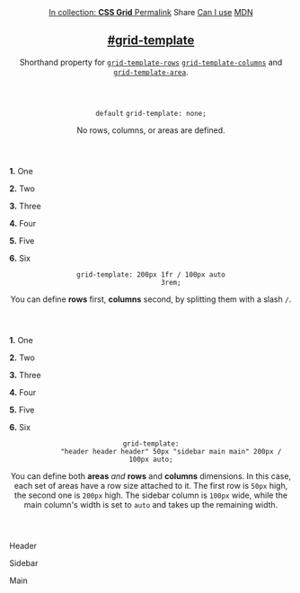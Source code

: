 <section id="grid-template" class="property property__-shorthand">
  <header class="property__header">
    <nav class="property__links">
      <a class="property__collection" href="/css-grid/">
        In collection: <strong>CSS Grid</strong>
      </a>
      <a class="property__links-direct" href="/property/grid-template/" data-property-name="grid-template"
        data-tooltip="Single page for this property">Permalink</a>
      <a class="property__share" data-tooltip="Share on Twitter or Facebook" data-property-name="grid-template">Share</a>
      <a target="_blank" href="http://caniuse.com/#feat=css-grid" data-tooltip="See on Can I use..." rel="external">Can
        I use</a>
      <a target="_blank" href="https://developer.mozilla.org/en/docs/Web/CSS/grid-template"
        data-tooltip="See on Mozilla Developer Network" rel="external">MDN</a>
    </nav>
    <h2 class="property__name">
      <a href="#grid-template"><span>#</span>grid-template</a>
    </h2>
    <div class="property__description">
      <p>Shorthand property for <code class="shorthand"><a class="hash" href="/property/grid-template-rows"
            data-property-name="grid-template-rows">grid-template-rows</a></code> <code class="shorthand"><a
            class="hash" href="/property/grid-template-columns"
            data-property-name="grid-template-columns">grid-template-columns</a></code> and <code class="shorthand"><a
            class="hash" href="/property/grid-template-area"
            data-property-name="grid-template-area">grid-template-area</a></code>.</p>
    </div>
  </header>
  <section class="example">
    <header class="example__header">
      <p class="example__name">
        <code class="example--default" data-tooltip="This is the property's default value">default</code>
        <code class="example--value" data-tooltip="Click to copy"
          data-clipboard-text="grid-template: none;">grid-template: none;</code>
      </p>
      <div class="example__description">
        <p>No rows, columns, or areas are defined.</p>
      </div>
    </header>
    <aside class="example__preview">
      <div class="example__browser"><i></i><i></i><i></i></div>
      <div class="example__output">
        <div class="example__output-div grid-template " id="grid-template-none">
          <p class="block block--alpha"><strong>1.</strong> One</p>
          <p class="block block--beta"><strong>2.</strong> Two</p>
          <p class="block block--pink"><strong>3.</strong> Three</p>
          <p class="block block--yellow"><strong>4.</strong> Four</p>
          <p class="block block--orange"><strong>5.</strong> Five</p>
          <p class="block block--purple"><strong>6.</strong> Six</p>
        </div>
      </div>
    </aside>
  </section>
  <section class="example">
    <header class="example__header">
      <p class="example__name">
        <code class="example--value" data-tooltip="Click to copy"
          data-clipboard-text="grid-template: 200px 1fr / 100px auto 3rem;">grid-template: 200px 1fr / 100px auto
          3rem;</code>
      </p>
      <div class="example__description">
        <p>You can define <strong>rows</strong> first, <strong>columns</strong> second, by splitting them with a slash
          <code>/</code>.</p>
      </div>
    </header>
    <aside class="example__preview">
      <div class="example__browser"><i></i><i></i><i></i></div>
      <div class="example__output">
        <div class="example__output-div grid-template " id="grid-template-200px-1fr--100px-auto-3rem">
          <p class="block block--alpha"><strong>1.</strong> One</p>
          <p class="block block--beta"><strong>2.</strong> Two</p>
          <p class="block block--pink"><strong>3.</strong> Three</p>
          <p class="block block--yellow"><strong>4.</strong> Four</p>
          <p class="block block--orange"><strong>5.</strong> Five</p>
          <p class="block block--purple"><strong>6.</strong> Six</p>
        </div>
      </div>
    </aside>
  </section>
  <section class="example">
    <header class="example__header">
      <p class="example__name">
        <code class="example--value" data-tooltip="Click to copy"
          data-clipboard-text="grid-template: &quot;header header header&quot; 50px &quot;sidebar main main&quot; 200px / 100px auto;">grid-template:
          &quot;header header header&quot; 50px &quot;sidebar main main&quot; 200px / 100px auto;</code>
      </p>
      <div class="example__description">
        <p>You can define both <strong>areas</strong> <em>and</em> <strong>rows</strong> and <strong>columns</strong>
          dimensions. In this case, each set of areas have a row size attached to it. The first row is <code>50px</code>
          high, the second one is <code>200px</code> high. The sidebar column is <code>100px</code> wide, while the main
          column&#39;s width is set to <code>auto</code> and takes up the remaining width.</p>
      </div>
    </header>
    <aside class="example__preview">
      <div class="example__browser"><i></i><i></i><i></i></div>
      <div class="example__output">
        <div class="example__output-div grid-template "
          id="grid-template-header-header-header-50px-sidebar-main-main-200px--100px-auto">
          <p class="block block--alpha">Header</p>
          <p class="block block--beta">Sidebar</p>
          <p class="block block--pink">Main</p>
        </div>
      </div>
    </aside>
  </section>
</section>

